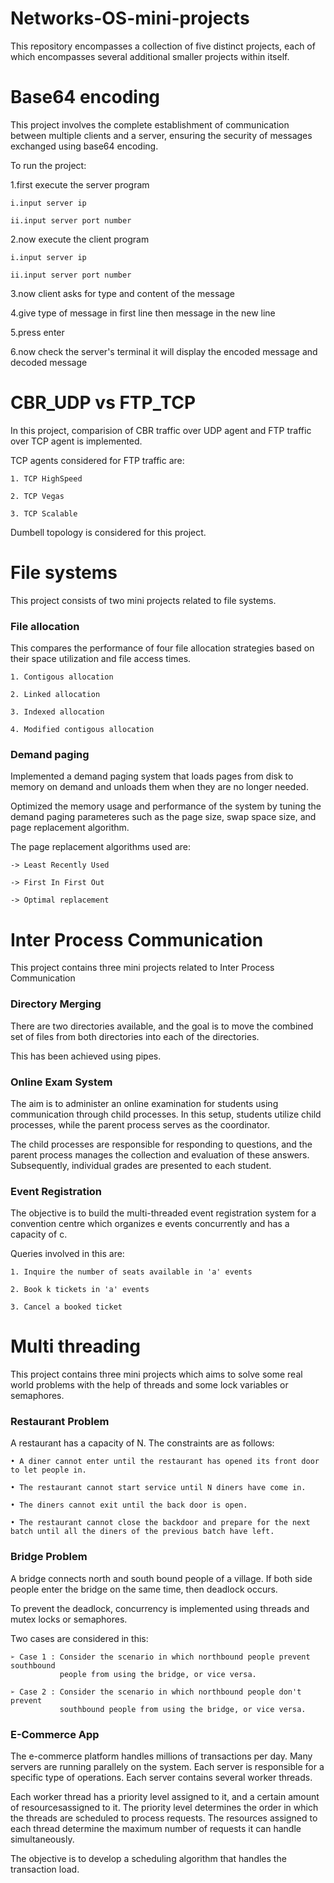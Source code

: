 # Networks-OS-mini-projects

This repository encompasses a collection of five distinct projects, each of which encompasses several additional smaller projects within itself.


# Base64 encoding #

This project involves the complete establishment of communication between multiple clients and a server, ensuring the security of messages exchanged using base64 encoding.

To run the project:

1.first execute the server program

    i.input server ip
    
    ii.input server port number
    
2.now execute the client program

    i.input server ip
    
    ii.input server port number
    
3.now client asks for type and content of the message

4.give type of message in first line then message in the new line

5.press enter

6.now check the server's terminal it will display the encoded message and decoded message


# CBR_UDP vs FTP_TCP #

In this project, comparision of CBR traffic over UDP agent and FTP traffic over TCP agent is implemented.

TCP agents considered for FTP traffic are:

~~~
1. TCP HighSpeed

2. TCP Vegas
         
3. TCP Scalable
~~~
Dumbell topology is considered for this project.


# File systems #

This project consists of two mini projects related to file systems.

### File allocation ###

This compares the performance of four file allocation strategies based on their space utilization and file access times.

~~~
1. Contigous allocation

2. Linked allocation

3. Indexed allocation

4. Modified contigous allocation
~~~

### Demand paging ###

Implemented a demand paging system that loads pages from disk to memory on demand and unloads them when they are no longer needed.

Optimized the memory usage and performance of the system by tuning the demand paging parameteres such as the page size, swap space size, and page replacement algorithm.

The page replacement algorithms used are:

~~~
-> Least Recently Used

-> First In First Out

-> Optimal replacement
~~~


# Inter Process Communication #

This project contains three mini projects related to Inter Process Communication

### Directory Merging ###

There are two directories available, and the goal is to move the combined set of files from both directories into each of the directories.

This has been achieved using pipes.

### Online Exam System ###

The aim is to administer an online examination for students using communication through child processes. In this setup, students utilize child processes, while the parent process serves as the coordinator.

The child processes are responsible for responding to questions, and the parent process manages the collection and evaluation of these answers. Subsequently, individual grades are presented to each student.

### Event Registration ###

The objective is to build the multi-threaded event registration system for a convention centre which organizes e events concurrently and has a capacity of c.

Queries involved in this are:

~~~
1. Inquire the number of seats available in 'a' events

2. Book k tickets in 'a' events

3. Cancel a booked ticket
~~~


# Multi threading #

This project contains three mini projects which aims to solve some real world problems with the help of threads and some lock variables or semaphores.

### Restaurant Problem ###

A restaurant has a capacity of N. The constraints are as follows:

~~~
• A diner cannot enter until the restaurant has opened its front door to let people in.

• The restaurant cannot start service until N diners have come in.

• The diners cannot exit until the back door is open.

• The restaurant cannot close the backdoor and prepare for the next batch until all the diners of the previous batch have left.
~~~

### Bridge Problem ###

A bridge connects north and south bound people of a village. If both side people enter the bridge on the same time, then deadlock occurs. 

To prevent the deadlock, concurrency is implemented using threads and mutex locks or semaphores.

Two cases are considered in this:

~~~
➢ Case 1 : Consider the scenario in which northbound people prevent southbound
           people from using the bridge, or vice versa.

➢ Case 2 : Consider the scenario in which northbound people don't prevent
           southbound people from using the bridge, or vice versa.
~~~

### E-Commerce App ###

The e-commerce platform handles millions of transactions per day. Many servers are running parallely on the system. 
Each server is responsible for a specific type of operations. Each server contains several worker threads.

Each worker thread has a priority level assigned to it, and a certain amount of resourcesassigned to it. 
The priority level determines the order in which the threads are scheduled to process requests.
The resources assigned to each thread determine the maximum number of requests it can handle simultaneously.

The objective is to develop a scheduling algorithm that handles the transaction load.
